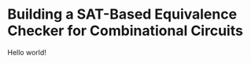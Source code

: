 Building a SAT-Based Equivalence Checker for Combinational Circuits
===================================================================

Hello world!
